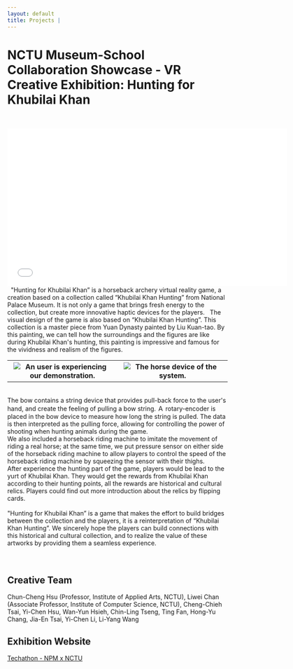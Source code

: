 ```yaml
---
layout: default
title: Projects | 
---
```


# NCTU Museum-School Collaboration Showcase - VR Creative Exhibition: Hunting for Khubilai Khan

&nbsp;  
<div class="video-container">
    <iframe
        width="640"
        height="360"
        src="//player.vimeo.com/video/274839879"
        frameborder="0"
        allowfullscreen
        display = "block"
        margin-left = "auto"
        margin-right = "auto"
        >
    </iframe>
</div>  
&nbsp;  
"Hunting for Khubilai Khan” is a horseback archery virtual reality game, a creation based on a collection called “Khubilai Khan Hunting” from National Palace Museum. It is not only a game that brings fresh energy to the collection, but create more innovative haptic devices for the players.
&nbsp;  
The visual design of the game is also based on “Khubilai Khan Hunting”. This collection is a master piece from Yuan Dynasty painted by Liu Kuan-tao. By this painting, we can tell how the surroundings and the figures are like during Khubilai Khan's hunting, this painting is impressive and famous for the vividness and realism of the figures.  
&nbsp;  

<div
    class = "projectBox"
    >
    <table>
        <tr>
        <th
            style = "width: 50%;
                    height: 50%">
            <img
                src = "/images/hunting/playing.jpg"
                alt = "An user is experiencing our demonstration."
                style = "max-width: 95%;
                        max-height: 95%;
                        vertical-align: middle;"
                >
        </th>
        <th
            style = "width: 50%;
                    height: 50%">
            <img
                src = "/images/hunting/horse.jpg"
                alt = "The horse device of the system."
                style = "max-width: 95%;
                        max-height: 95%;
                        vertical-align: middle;"
                >
        </th>
        </tr>
    </table>
</div>

&nbsp;  
The bow contains a string device that provides pull-back force to the user's hand, and create the feeling of pulling a bow string. Ａ rotary-encoder is placed in the bow device to measure how long the string is pulled. The data is then interpreted as the pulling force, allowing for controlling the power of shooting when hunting animals during the game.
&nbsp;  
We also included a horseback riding machine to imitate the movement of riding a real horse; at the same time, we put pressure sensor on either side of the horseback riding machine to allow players to control the speed of the horseback riding machine by squeezing the sensor with their thighs.
&nbsp;  
After experience the hunting part of the game, players would be lead to the yurt of Khubilai Khan. They would get the rewards from Khubilai Khan according to their hunting points, all the rewards are historical and cultural relics. Players could find out more introduction about the relics by flipping cards.  
&nbsp;  
"Hunting for Khubilai Khan” is a game that makes the effort to build bridges between the collection and the players, it is a reinterpretation of “Khubilai Khan Hunting”. We sincerely hope the players can build connections with this historical and cultural collection, and to realize the value of these artworks by providing them a seamless experience.  
&nbsp;  
&nbsp;  

## Creative Team  

Chun-Cheng Hsu (Professor, Institute of Applied Arts, NCTU), Liwei Chan (Associate Professor, Institute of Computer Science, NCTU), Cheng-Chieh Tsai, Yi-Chen Hsu, Wan-Yun Hsieh, Chin-Ling Tseng, Ting Fan, Hong-Yu Chang, Jia-En Tsai, Yi-Chen Li, Li-Yang Wang  

## Exhibition Website  

[Techathon - NPM x NCTU](https://theme.npm.edu.tw/exh107/NPMxNCTU/en/page-2.html#main)  
